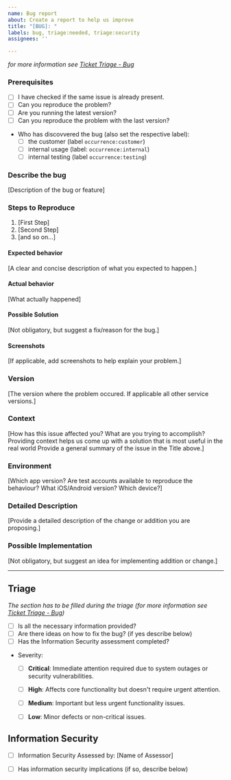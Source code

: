 ```yaml
---
name: Bug report
about: Create a report to help us improve
title: "[BUG]: "
labels: bug, triage:needed, triage:security
assignees: ''

---
```


*for more information see [Ticket Triage - Bug](https://github.com/ENEXSA/doc-development/blob/main/ticket/create_bug.md)*

### Prerequisites

* [ ] I have checked if the same issue is already present.
* [ ] Can you reproduce the problem?
* [ ] Are you running the latest version?
* [ ] Can you reproduce the problem with the last version?
* Who has discovvered the bug (also set the respective label):
  * [ ] the customer (label `occurrence:customer`) <!-- N/A -->
  * [ ] internal usage (label: `occurrence:internal`) <!-- N/A -->
  * [ ] internal testing (label `occurrence:testing`) <!-- N/A -->

### Describe the bug

[Description of the bug or feature]

### Steps to Reproduce

1. [First Step]
2. [Second Step]
3. [and so on...]

#### Expected behavior

[A clear and concise description of what you expected to happen.]

#### Actual behavior

[What actually happened]

#### Possible Solution

[Not obligatory, but suggest a fix/reason for the bug.]

#### Screenshots

[If applicable, add screenshots to help explain your problem.]

### Version

[The version where the problem occured. If applicable all other service versions.]

### Context

[How has this issue affected you? What are you trying to accomplish? Providing context helps us come up with a solution that is most useful in the real world Provide a general summary of the issue in the Title above.]

### Environment

[Which app version? Are test accounts available to reproduce the behaviour? What iOS/Android version? Which device?]

### Detailed Description

[Provide a detailed description of the change or addition you are proposing.]

### Possible Implementation

[Not obligatory, but suggest an idea for implementing addition or change.]

----
## Triage
*The section has to be filled during the triage (for more information see [Ticket Triage - Bug](https://github.com/ENEXSA/doc-development/blob/main/ticket/triage_bug.md))*

* [ ] Is all the necessary information provided?
* [ ] Are there ideas on how to fix the bug? (if yes describe below) <!-- N/A -->
* [ ] Has the Information Security assessment completed?
* Severity:
  * [ ] **Critical**: Immediate attention required due to system outages or security vulnerabilities.  <!-- N/A -->
  * [ ] **High**: Affects core functionality but doesn't require urgent attention.  <!-- N/A -->
  * [ ] **Medium**: Important but less urgent functionality issues.  <!-- N/A -->
  * [ ] **Low**: Minor defects or non-critical issues.  <!-- N/A -->


## Information Security

* [ ] Information Security Assessed by: [Name of Assessor]
* [ ] Has information security implications (if so, describe below) <!-- N/A -->

